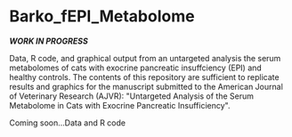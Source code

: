 # Barko_fEPI_Metabolome

***WORK IN PROGRESS***

Data, R code, and graphical output from an untargeted analysis the serum metabolomes of cats with exocrine pancreatic insuffciency (EPI) and healthy controls. The contents of this repository are sufficient to replicate results and graphics for the manuscript submitted to the American Journal of Veterinary Research (AJVR): "Untargeted Analysis of the Serum Metabolome in Cats with Exocrine Pancreatic Insufficiency". 

Coming soon...Data and R code
